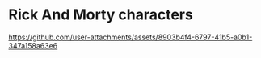 # Rick And Morty characters 

https://github.com/user-attachments/assets/8903b4f4-6797-41b5-a0b1-347a158a63e6

